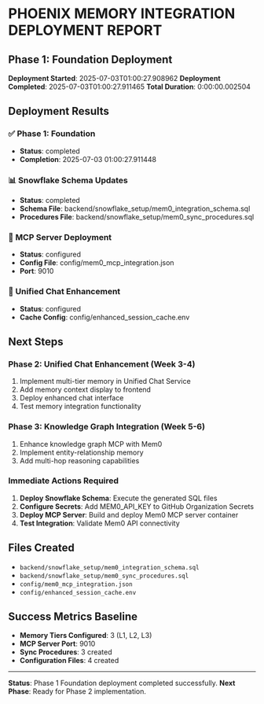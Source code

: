 
# PHOENIX MEMORY INTEGRATION DEPLOYMENT REPORT
## Phase 1: Foundation Deployment

**Deployment Started**: 2025-07-03T01:00:27.908962
**Deployment Completed**: 2025-07-03T01:00:27.911465
**Total Duration**: 0:00:00.002504

## Deployment Results

### ✅ Phase 1: Foundation
- **Status**: completed
- **Completion**: 2025-07-03 01:00:27.911448

### 📊 Snowflake Schema Updates
- **Status**: completed
- **Schema File**: backend/snowflake_setup/mem0_integration_schema.sql
- **Procedures File**: backend/snowflake_setup/mem0_sync_procedures.sql

### 🔧 MCP Server Deployment
- **Status**: configured
- **Config File**: config/mem0_mcp_integration.json
- **Port**: 9010

### 🧠 Unified Chat Enhancement
- **Status**: configured
- **Cache Config**: config/enhanced_session_cache.env

## Next Steps

### Phase 2: Unified Chat Enhancement (Week 3-4)
1. Implement multi-tier memory in Unified Chat Service
2. Add memory context display to frontend
3. Deploy enhanced chat interface
4. Test memory integration functionality

### Phase 3: Knowledge Graph Integration (Week 5-6)
1. Enhance knowledge graph MCP with Mem0
2. Implement entity-relationship memory
3. Add multi-hop reasoning capabilities

### Immediate Actions Required
1. **Deploy Snowflake Schema**: Execute the generated SQL files
2. **Configure Secrets**: Add MEM0_API_KEY to GitHub Organization Secrets
3. **Deploy MCP Server**: Build and deploy Mem0 MCP server container
4. **Test Integration**: Validate Mem0 API connectivity

## Files Created
- `backend/snowflake_setup/mem0_integration_schema.sql`
- `backend/snowflake_setup/mem0_sync_procedures.sql`
- `config/mem0_mcp_integration.json`
- `config/enhanced_session_cache.env`

## Success Metrics Baseline
- **Memory Tiers Configured**: 3 (L1, L2, L3)
- **MCP Server Port**: 9010
- **Sync Procedures**: 3 created
- **Configuration Files**: 4 created

---

**Status**: Phase 1 Foundation deployment completed successfully.
**Next Phase**: Ready for Phase 2 implementation.
